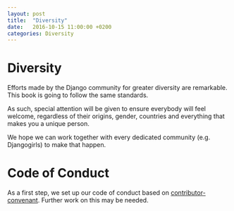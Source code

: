 ```yaml
---
layout: post
title:  "Diversity"
date:   2016-10-15 11:00:00 +0200
categories: Diversity
---
```


# Diversity

Efforts made by the Django community for greater diversity are remarkable. This book is going to follow the same standards.

As such, special attention will be given to ensure everybody will feel welcome, regardless of their origins, gender, countries and everything that makes you a unique person.

We hope we can work together with every dedicated community (e.g. Djangogirls) to make that happen.


# Code of Conduct

As a first step, we set up our code of conduct based on [contributor-convenant](http://contributor-covenant.org/). Further work on this may be needed.

